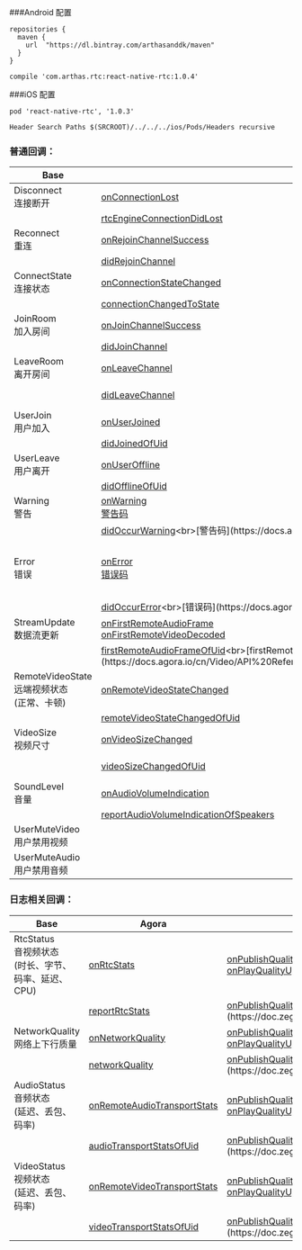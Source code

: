 ###Android 配置
```
repositories {
  maven {
    url  "https://dl.bintray.com/arthasanddk/maven"
  }
}

compile 'com.arthas.rtc:react-native-rtc:1.0.4'
```

###iOS 配置
```
pod 'react-native-rtc', '1.0.3'

Header Search Paths $(SRCROOT)/../../../ios/Pods/Headers recursive
```

### **普通回调：**
Base | Agora | Zego | AnyChat
---|---|---|---
Disconnect<br>连接断开 | [onConnectionLost](https://docs.agora.io/cn/Video/API%20Reference/java/classio_1_1agora_1_1rtc_1_1_i_rtc_engine_event_handler.html#a1abc011459e044a491274415a1230168) | [onDisconnect](https://doc.zego.im/API/ZegoLiveRoom/Android/html/com/zego/zegoliveroom/ZegoLiveRoom.html#onDisconnect-int-java.lang.String-)
| | [rtcEngineConnectionDidLost](https://docs.agora.io/cn/Video/API%20Reference/oc/Protocols/AgoraRtcEngineDelegate.html#//api/name/rtcEngineConnectionDidLost:) | [onDisconnect:roomID:](https://doc.zego.im/API/ZegoLiveRoom/iOS/html/Protocols/ZegoRoomDelegate.html#//api/name/onDisconnect:roomID:)
Reconnect<br>重连 | [onRejoinChannelSuccess](https://docs.agora.io/cn/Video/API%20Reference/java/classio_1_1agora_1_1rtc_1_1_i_rtc_engine_event_handler.html#ad222912d35c5f9c22f95f3072feed77d) | [onReconnect](https://doc.zego.im/API/ZegoLiveRoom/Android/html/com/zego/zegoliveroom/ZegoLiveRoom.html#onReconnect-int-java.lang.String-)
| | [didRejoinChannel](https://docs.agora.io/cn/Video/API%20Reference/oc/Protocols/AgoraRtcEngineDelegate.html#//api/name/rtcEngine:didRejoinChannel:withUid:elapsed:) | [onReconnect:roomID:](https://doc.zego.im/API/ZegoLiveRoom/iOS/html/Protocols/ZegoRoomDelegate.html#//api/name/onReconnect:roomID:)
ConnectState<br>连接状态 | [onConnectionStateChanged](https://docs.agora.io/cn/Video/API%20Reference/java/classio_1_1agora_1_1rtc_1_1_i_rtc_engine_event_handler.html#a31b2974a574ec45e62bb768e17d1f49e) | [onConnectState](https://doc.zego.im/API/ZegoLiveRoom/Android/html/com/zego/zegoliveroom/ZegoLiveRoom.html#onConnectState-int-)
| | [connectionChangedToState](https://docs.agora.io/cn/Video/API%20Reference/oc/Protocols/AgoraRtcEngineDelegate.html#//api/name/rtcEngine:connectionChangedToState:reason:) | [onConnectState:](https://doc.zego.im/API/ZegoLiveRoom/iOS/html/Protocols/ZegoChatRoomDelegate.html#//api/name/onConnectState:)
JoinRoom<br>加入房间 | [onJoinChannelSuccess](https://docs.agora.io/cn/Video/API%20Reference/java/classio_1_1agora_1_1rtc_1_1_i_rtc_engine_event_handler.html#a452db6df4938c8dd598d470a06bbccb6) | [loginRoom](https://doc.zego.im/API/ZegoLiveRoom/Android/html/com/zego/zegoliveroom/ZegoLiveRoom.html#loginRoom-java.lang.String-java.lang.String-int-com.zego.zegoliveroom.callback.IZegoLoginCompletionCallback-)
| | [didJoinChannel](https://docs.agora.io/cn/Video/API%20Reference/oc/Protocols/AgoraRtcEngineDelegate.html#//api/name/rtcEngine:didJoinChannel:withUid:elapsed:) | [loginRoom:roomName:role:withCompletionBlock:](https://doc.zego.im/API/ZegoLiveRoom/iOS/html/Classes/ZegoLiveRoomApi.html#//api/name/loginRoom:roomName:role:withCompletionBlock:)
LeaveRoom<br>离开房间 | [onLeaveChannel](https://docs.agora.io/cn/Video/API%20Reference/java/classio_1_1agora_1_1rtc_1_1_i_rtc_engine_event_handler.html#a403d80e16000c7415b6c08859739c9bd) | [logoutRoom](https://doc.zego.im/API/ZegoLiveRoom/Android/html/com/zego/zegoliveroom/ZegoLiveRoom.html#logoutRoom--)<br>[onAVEngineStop](https://doc.zego.im/API/ZegoLiveRoom/Android/html/com/zego/zegoliveroom/ZegoLiveRoom.html#onAVEngineStop--)
| | [didLeaveChannel](https://docs.agora.io/cn/Video/API%20Reference/oc/Protocols/AgoraRtcEngineDelegate.html#//api/name/rtcEngine:didLeaveChannelWithStats:) | [logoutRoom](https://doc.zego.im/API/ZegoLiveRoom/iOS/html/Classes/ZegoLiveRoomApi.html#//api/name/logoutRoom)<br>[onAVEngineStop](https://doc.zego.im/API/ZegoLiveRoom/iOS/html/Protocols/ZegoAVEngineDelegate.html#//api/name/onAVEngineStop)
UserJoin<br>用户加入 | [onUserJoined](https://docs.agora.io/cn/Video/API%20Reference/java/classio_1_1agora_1_1rtc_1_1_i_rtc_engine_event_handler.html#aa466d599b13768248ac5febd2978c2d3) | [onUserUpdate](https://doc.zego.im/API/ZegoLiveRoom/Android/html/com/zego/zegoliveroom/ZegoLiveRoom.html#onUserUpdate-com.zego.zegoliveroom.entity.ZegoUserState:A-int-)
| | [didJoinedOfUid](https://docs.agora.io/cn/Video/API%20Reference/oc/Protocols/AgoraRtcEngineDelegate.html#//api/name/rtcEngine:didJoinedOfUid:elapsed:) | [onUserUpdate:updateType:](https://doc.zego.im/API/ZegoLiveRoom/iOS/html/Protocols/ZegoIMDelegate.html#//api/name/onUserUpdate:updateType:)
UserLeave<br>用户离开 | [onUserOffline](https://docs.agora.io/cn/Video/API%20Reference/java/classio_1_1agora_1_1rtc_1_1_i_rtc_engine_event_handler.html#a9fbb08177fbc8f74d64044a78aea0dda) | [onUserUpdate](https://doc.zego.im/API/ZegoLiveRoom/Android/html/com/zego/zegoliveroom/ZegoLiveRoom.html#onUserUpdate-com.zego.zegoliveroom.entity.ZegoUserState:A-int-)
| | [didOfflineOfUid](https://docs.agora.io/cn/Video/API%20Reference/oc/Protocols/AgoraRtcEngineDelegate.html#//api/name/rtcEngine:didOfflineOfUid:reason:) | [onUserUpdate:updateType:](https://doc.zego.im/API/ZegoLiveRoom/iOS/html/Protocols/ZegoIMDelegate.html#//api/name/onUserUpdate:updateType:)
Warning<br>警告 | [onWarning](https://docs.agora.io/cn/Video/API%20Reference/java/classio_1_1agora_1_1rtc_1_1_i_rtc_engine_event_handler.html#a5cab3dcf88c5cb459ced4c5d39bd0c5d)<br>[警告码](https://docs.agora.io/cn/Video/API%20Reference/java/classio_1_1agora_1_1rtc_1_1_i_rtc_engine_event_handler_1_1_warn_code.html)
| | [didOccurWarning](https://docs.agora.io/cn/Video/API%20Reference/oc/Protocols/AgoraRtcEngineDelegate.html#//api/name/rtcEngine:didOccurWarning:)<br>[警告码](https://docs.agora.io/cn/Video/API%20Reference/oc/Constants/AgoraWarningCode.html)
Error<br>错误 | [onError](https://docs.agora.io/cn/Video/API%20Reference/java/classio_1_1agora_1_1rtc_1_1_i_rtc_engine_event_handler.html#ac1729d20205e1ab3913eef3da4c27734)<br>[错误码](https://docs.agora.io/cn/Video/API%20Reference/java/classio_1_1agora_1_1rtc_1_1_i_rtc_engine_event_handler_1_1_error_code.html) | [loginRoom](https://doc.zego.im/CN/308.html#1)<br>[onPublishStateUpdate](https://doc.zego.im/CN/308.html#3)<br>[onPlayStateUpdate](https://doc.zego.im/CN/308.html#4)<br>[onDeviceError](https://doc.zego.im/CN/308.html#11)<br>[onInitSDK](https://doc.zego.im/CN/308.html#14)
| | [didOccurError](https://docs.agora.io/cn/Video/API%20Reference/oc/Protocols/AgoraRtcEngineDelegate.html#//api/name/rtcEngine:didOccurError:)<br>[错误码](https://docs.agora.io/cn/Video/API%20Reference/oc/Constants/AgoraErrorCode.html)
StreamUpdate<br>数据流更新 | [onFirstRemoteAudioFrame](https://docs.agora.io/cn/Video/API%20Reference/java/classio_1_1agora_1_1rtc_1_1_i_rtc_engine_event_handler.html#aae528f30e0d5ba7e20d2e830aabcea86)<br>[onFirstRemoteVideoDecoded](https://docs.agora.io/cn/Video/API%20Reference/java/classio_1_1agora_1_1rtc_1_1_i_rtc_engine_event_handler.html#ac7144e0124c3d8f75e0366b0246fbe3b) | [onStreamUpdated](https://doc.zego.im/API/ZegoLiveRoom/Android/html/com/zego/zegoliveroom/ZegoLiveRoom.html#onStreamUpdated-int-com.zego.zegoliveroom.entity.ZegoStreamInfo:A-java.lang.String-)
| | [firstRemoteAudioFrameOfUid](https://docs.agora.io/cn/Video/API%20Reference/oc/Protocols/AgoraRtcEngineDelegate.html#//api/name/rtcEngine:firstRemoteAudioFrameOfUid:elapsed:)<br>[firstRemoteVideoDecodedOfUid](https://docs.agora.io/cn/Video/API%20Reference/oc/Protocols/AgoraRtcEngineDelegate.html#//api/name/rtcEngine:firstRemoteVideoDecodedOfUid:size:elapsed:) | [onStreamUpdated:streams:roomID:](https://doc.zego.im/API/ZegoLiveRoom/iOS/html/Protocols/ZegoRoomDelegate.html#//api/name/onStreamUpdated:streams:roomID:)
RemoteVideoState<br>远端视频状态<br>(正常、卡顿) | [onRemoteVideoStateChanged](https://docs.agora.io/cn/Video/API%20Reference/java/classio_1_1agora_1_1rtc_1_1_i_rtc_engine_event_handler.html#aaa721f00a7409aa091c9763c3385332e)
| | [remoteVideoStateChangedOfUid](https://docs.agora.io/cn/Video/API%20Reference/oc/Protocols/AgoraRtcEngineDelegate.html#//api/name/rtcEngine:remoteVideoStateChangedOfUid:state:)
VideoSize<br>视频尺寸 | [onVideoSizeChanged](https://docs.agora.io/cn/Video/API%20Reference/java/classio_1_1agora_1_1rtc_1_1_i_rtc_engine_event_handler.html#a4416ab26cb33b1203493af8b3350a501) | [onCaptureVideoSizeChangedTo](https://doc.zego.im/API/ZegoLiveRoom/Android/html/com/zego/zegoliveroom/callback/IZegoLivePublisherCallback.html#onCaptureVideoSizeChangedTo-int-int-)<br>[onVideoSizeChanged](https://doc.zego.im/API/ZegoLiveRoom/Android/html/com/zego/zegoliveroom/ZegoLiveRoom.html#onVideoSizeChanged-java.lang.String-int-int-)
| | [videoSizeChangedOfUid](https://docs.agora.io/cn/Video/API%20Reference/oc/Protocols/AgoraRtcEngineDelegate.html#//api/name/rtcEngine:videoSizeChangedOfUid:size:rotation:) | [onCaptureVideoSizeChangedTo:](https://doc.zego.im/API/ZegoLiveRoom/iOS/html/Protocols/ZegoLivePublisherDelegate.html#//api/name/onCaptureVideoSizeChangedTo:)<br>[onVideoSizeChangedTo:ofStream:](https://doc.zego.im/API/ZegoLiveRoom/iOS/html/Protocols/ZegoLivePlayerDelegate.html#//api/name/onVideoSizeChangedTo:ofStream:)
SoundLevel<br>音量 | [onAudioVolumeIndication](https://docs.agora.io/cn/Video/API%20Reference/java/classio_1_1agora_1_1rtc_1_1_i_rtc_engine_event_handler.html#a4d37f2b4d569fa787bb8c0e3ae8cd424) | [onSoundLevelUpdate](https://doc.zego.im/API/ZegoLiveRoom/Android/html/com/zego/zegoavkit2/soundlevel/IZegoSoundLevelCallback.html#onSoundLevelUpdate-com.zego.zegoavkit2.soundlevel.ZegoSoundLevelInfo:A-)
| | [reportAudioVolumeIndicationOfSpeakers](https://docs.agora.io/cn/Video/API%20Reference/oc/Protocols/AgoraRtcEngineDelegate.html#//api/name/rtcEngine:reportAudioVolumeIndicationOfSpeakers:totalVolume:) | [onSoundLevelUpdate:](https://doc.zego.im/API/ZegoLiveRoom/iOS/html/Protocols/ZegoSoundLevelDelegate.html#//api/name/onSoundLevelUpdate:)
| UserMuteVideo<br>用户禁用视频
| UserMuteAudio<br>用户禁用音频

### **日志相关回调：**
Base | Agora | Zego | AnyChat
---|---|---|---
RtcStatus<br>音视频状态<br>(时长、字节、码率、延迟、CPU) | [onRtcStats](https://docs.agora.io/cn/Video/API%20Reference/java/classio_1_1agora_1_1rtc_1_1_i_rtc_engine_event_handler.html#ada7aa10b092a6de23b598a9f77d4deee) | [onPublishQualityUpdate](https://doc.zego.im/API/ZegoLiveRoom/Android/html/com/zego/zegoliveroom/callback/IZegoLivePublisherCallback.html#onPublishQualityUpdate-java.lang.String-com.zego.zegoliveroom.entity.ZegoPublishStreamQuality-)<br>[onPlayQualityUpdate](https://doc.zego.im/API/ZegoLiveRoom/Android/html/com/zego/zegoliveroom/ZegoLiveRoom.html#onPlayQualityUpdate-java.lang.String-com.zego.zegoliveroom.entity.ZegoPlayStreamQuality-)
| | [reportRtcStats](https://docs.agora.io/cn/Video/API%20Reference/oc/Protocols/AgoraRtcEngineDelegate.html#//api/name/rtcEngine:reportRtcStats:) | [onPublishQualityUpdate:quality:](https://doc.zego.im/API/ZegoLiveRoom/iOS/html/Protocols/ZegoLivePublisherDelegate.html#//api/name/onPublishQualityUpdate:quality:)<br>[onPlayQualityUpate:quality:](https://doc.zego.im/API/ZegoLiveRoom/iOS/html/Protocols/ZegoLivePlayerDelegate.html#//api/name/onPlayQualityUpate:quality:)
NetworkQuality<br>网络上下行质量 | [onNetworkQuality](https://docs.agora.io/cn/Video/API%20Reference/java/classio_1_1agora_1_1rtc_1_1_i_rtc_engine_event_handler.html#a76be982389183c5fe3f6e4b03eaa3bd4) | [onPublishQualityUpdate](https://doc.zego.im/API/ZegoLiveRoom/Android/html/com/zego/zegoliveroom/callback/IZegoLivePublisherCallback.html#onPublishQualityUpdate-java.lang.String-com.zego.zegoliveroom.entity.ZegoPublishStreamQuality-)<br>[onPlayQualityUpdate](https://doc.zego.im/API/ZegoLiveRoom/Android/html/com/zego/zegoliveroom/ZegoLiveRoom.html#onPlayQualityUpdate-java.lang.String-com.zego.zegoliveroom.entity.ZegoPlayStreamQuality-)
| | [networkQuality](https://docs.agora.io/cn/Video/API%20Reference/oc/Protocols/AgoraRtcEngineDelegate.html#//api/name/rtcEngine:networkQuality:txQuality:rxQuality:) | [onPublishQualityUpdate:quality:](https://doc.zego.im/API/ZegoLiveRoom/iOS/html/Protocols/ZegoLivePublisherDelegate.html#//api/name/onPublishQualityUpdate:quality:)<br>[onPlayQualityUpate:quality:](https://doc.zego.im/API/ZegoLiveRoom/iOS/html/Protocols/ZegoLivePlayerDelegate.html#//api/name/onPlayQualityUpate:quality:)
AudioStatus<br>音频状态<br>(延迟、丢包、码率) | [onRemoteAudioTransportStats](https://docs.agora.io/cn/Video/API%20Reference/java/classio_1_1agora_1_1rtc_1_1_i_rtc_engine_event_handler.html#a826009699e73d5225d4ce9e3a29b91f4) | [onPublishQualityUpdate](https://doc.zego.im/API/ZegoLiveRoom/Android/html/com/zego/zegoliveroom/callback/IZegoLivePublisherCallback.html#onPublishQualityUpdate-java.lang.String-com.zego.zegoliveroom.entity.ZegoPublishStreamQuality-)<br>[onPlayQualityUpdate](https://doc.zego.im/API/ZegoLiveRoom/Android/html/com/zego/zegoliveroom/ZegoLiveRoom.html#onPlayQualityUpdate-java.lang.String-com.zego.zegoliveroom.entity.ZegoPlayStreamQuality-)
| | [audioTransportStatsOfUid](https://docs.agora.io/cn/Video/API%20Reference/oc/Protocols/AgoraRtcEngineDelegate.html#//api/name/rtcEngine:audioTransportStatsOfUid:delay:lost:rxKBitRate:) | [onPublishQualityUpdate:quality:](https://doc.zego.im/API/ZegoLiveRoom/iOS/html/Protocols/ZegoLivePublisherDelegate.html#//api/name/onPublishQualityUpdate:quality:)<br>[onPlayQualityUpate:quality:](https://doc.zego.im/API/ZegoLiveRoom/iOS/html/Protocols/ZegoLivePlayerDelegate.html#//api/name/onPlayQualityUpate:quality:)
VideoStatus<br>视频状态<br>(延迟、丢包、码率) | [onRemoteVideoTransportStats](https://docs.agora.io/cn/Video/API%20Reference/java/classio_1_1agora_1_1rtc_1_1_i_rtc_engine_event_handler.html#a8e8bea20663388c250b299641b25ade9) | [onPublishQualityUpdate](https://doc.zego.im/API/ZegoLiveRoom/Android/html/com/zego/zegoliveroom/callback/IZegoLivePublisherCallback.html#onPublishQualityUpdate-java.lang.String-com.zego.zegoliveroom.entity.ZegoPublishStreamQuality-)<br>[onPlayQualityUpdate](https://doc.zego.im/API/ZegoLiveRoom/Android/html/com/zego/zegoliveroom/ZegoLiveRoom.html#onPlayQualityUpdate-java.lang.String-com.zego.zegoliveroom.entity.ZegoPlayStreamQuality-)
| | [videoTransportStatsOfUid](https://docs.agora.io/cn/Video/API%20Reference/oc/Protocols/AgoraRtcEngineDelegate.html#//api/name/rtcEngine:videoTransportStatsOfUid:delay:lost:rxKBitRate:) | [onPublishQualityUpdate:quality:](https://doc.zego.im/API/ZegoLiveRoom/iOS/html/Protocols/ZegoLivePublisherDelegate.html#//api/name/onPublishQualityUpdate:quality:)<br>[onPlayQualityUpate:quality:](https://doc.zego.im/API/ZegoLiveRoom/iOS/html/Protocols/ZegoLivePlayerDelegate.html#//api/name/onPlayQualityUpate:quality:)
